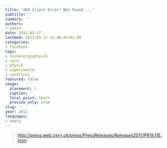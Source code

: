 ```yaml
---
title: '404 Client Error: Not Found ...'
subtitle: ''
summary: ''
authors:
- admin
date: 2012-03-17
lastmod: 2012-03-17 11:40:47+01:00
categories:
- facebook
tags:
- hochenergiephysik
- cern
- physik
- experimente
- neutrinos
featured: false
image:
  placement: 1
  caption: ''
  focal_point: Smart
  preview_only: true
slug: ''
year: 2012
languages:
- empty
---
```


> http://press.web.cern.ch/press/PressReleases/Releases2011/PR19.11E.html